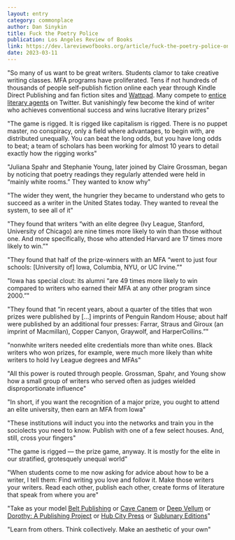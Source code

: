 ```yaml
---
layout: entry
category: commonplace
author: Dan Sinykin
title: Fuck the Poetry Police
publication: Los Angeles Review of Books
link: https://dev.lareviewofbooks.org/article/fuck-the-poetry-police-on-the-index-of-major-literary-prizes-in-the-united-states/
date: 2023-03-11
---
```


"So many of us want to be great writers. Students clamor to take creative writing classes. MFA programs have proliferated. Tens if not hundreds of thousands of people self-publish fiction online each year through Kindle Direct Publishing and fan fiction sites and [Wattpad](https://post45.org/2022/07/wattpads-fictions-of-care/). Many compete to [entice literary agents](https://post45.org/2020/04/americas-next-top-novel/) on Twitter. But vanishingly few become the kind of writer who achieves conventional success and wins lucrative literary prizes"

"The game is rigged. It is rigged like capitalism is rigged. There is no puppet master, no conspiracy, only a field where advantages, to begin with, are distributed unequally. You can beat the long odds, but you have long odds to beat; a team of scholars has been working for almost 10 years to detail exactly how the rigging works"

"Juliana Spahr and Stephanie Young, later joined by Claire Grossman, began by noticing that poetry readings they regularly attended were held in “mainly white rooms.” They wanted to know why"

"The wider they went, the hungrier they became to understand who gets to succeed as a writer in the United States today. They wanted to reveal the system, to see all of it"

"They found that writers “with an elite degree (Ivy League, Stanford, University of Chicago) are nine times more likely to win than those without one. And more specifically, those who attended Harvard are 17 times more likely to win.”"

"They found that half of the prize-winners with an MFA “went to just four schools: [University of] Iowa, Columbia, NYU, or UC Irvine.”"

"Iowa has special clout: its alumni “are 49 times more likely to win compared to writers who earned their MFA at any other program since 2000.”"

"They found that “in recent years, about a quarter of the titles that won prizes were published by […] imprints of Penguin Random House; about half were published by an additional four presses: Farrar, Straus and Giroux (an imprint of Macmillan), Copper Canyon, Graywolf, and HarperCollins.”"

"nonwhite writers needed elite credentials more than white ones. Black writers who won prizes, for example, were much more likely than white writers to hold Ivy League degrees and MFAs"

"All this power is routed through people. Grossman, Spahr, and Young show how a small group of writers who served often as judges wielded disproportionate influence"

"In short, if you want the recognition of a major prize, you ought to attend an elite university, then earn an MFA from Iowa"

"These institutions will induct you into the networks and train you in the sociolects you need to know. Publish with one of a few select houses. And, still, cross your fingers"

"The game is rigged — the prize game, anyway. It is mostly for the elite in our stratified, grotesquely unequal world"

"When students come to me now asking for advice about how to be a writer, I tell them: Find writing you love and follow it. Make those writers your writers. Read each other, publish each other, create forms of literature that speak from where you are"

"Take as your model [Belt Publishing](https://beltpublishing.com/) or [Cave Canem](https://cavecanempoets.org/) or [Deep Vellum](http://deepvellum.com/) or [Dorothy: A Publishing Project](https://dorothyproject.com/) or [Hub City Press](https://www.hubcity.org/publishing) or [Sublunary Editions](https://sublunaryeditions.com/page/about)"

"Learn from others. Think collectively. Make an aesthetic of your own"
